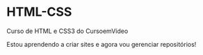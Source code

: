 # HTML-CSS
 Curso de HTML e CSS3 do CursoemVídeo
 
 Estou aprendendo a criar sites e agora vou gerenciar repositórios!